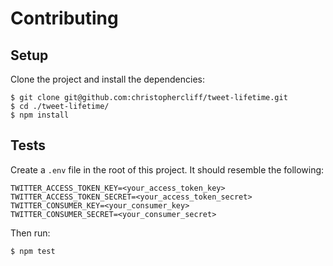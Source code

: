 # Contributing

## Setup

Clone the project and install the dependencies:

```
$ git clone git@github.com:christophercliff/tweet-lifetime.git
$ cd ./tweet-lifetime/
$ npm install
```

## Tests

Create a `.env` file in the root of this project. It should resemble the following:

```
TWITTER_ACCESS_TOKEN_KEY=<your_access_token_key>
TWITTER_ACCESS_TOKEN_SECRET=<your_access_token_secret>
TWITTER_CONSUMER_KEY=<your_consumer_key>
TWITTER_CONSUMER_SECRET=<your_consumer_secret>
```

Then run:

```
$ npm test
```
